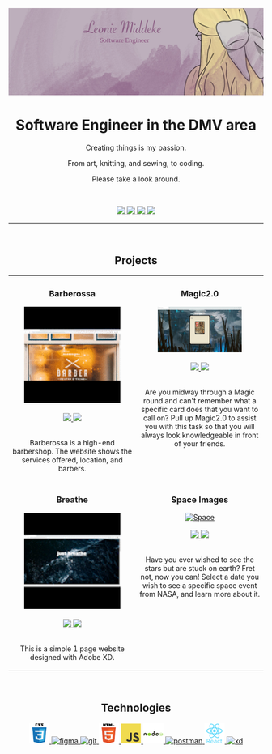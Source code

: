 [![Header](https://raw.githubusercontent.com/lmiddeke/lmiddeke/main/banner.jpg)](https://leonie-middeke.netlify.app/)

<h1 align="center">Software Engineer in the DMV area</h1>
<p align="center">Creating things is my passion.</p>
<p align="center">From art, knitting, and sewing, to coding. </p>
<p align="center">Please take a look around.</p>
<br>
<p align="center">
  <a href="https://leonie-middeke.netlify.app/" target="_blank"> <!--portfolio-->
    <img src="https://img.shields.io/badge/portfolio-000000?style=for-the-badge&&logoColor=white"/>
  </a>
  <a href="https://www.linkedin.com/in/leonie-middeke" target="_blank"><!--linkedin-->
    <img src="https://img.shields.io/badge/LinkedIn-0077B5?style=for-the-badge&logo=linkedin&logoColor=white"/>
  </a>
  <a href="https://github.com/lmiddeke" target="_blank"><!--github-->
    <img src="https://img.shields.io/badge/GitHub-100000?style=for-the-badge&logo=github&logoColor=white"/>
  </a>
  <a href="https://twitter.com/le0m22" target="_blank"><!--twitter-->
      <img src="https://img.shields.io/badge/Twitter-1DA1F2?style=for-the-badge&logo=twitter&logoColor=white"/>
  </a>
</p>

<hr>
<br>
<h2 align="center">Projects</h2>
<table>
  <tr>
    <!--Barberossa-->
    <td width="50%" valign="top">
      <h3 align="center">Barberossa</h3>
      <div align="center">
      <a target="_blank" href="https://leonie-middeke.netlify.app/barber_shop/index.html">
        <img src="Barberossa.gif" width="80%" alt="Barber shop"/>
      </a>
      <br>
      <br>
      <a href="https://github.com/lmiddeke/Barber_Shop" target="_blank">
        <img src="https://img.shields.io/badge/GitHub-100000?style=for-the-badge&logo=github&logoColor=white"/>
      </a>  
      <a href="https://leonie-middeke.netlify.app/barber_shop/index.html" target="_blank">
        <img src="https://img.shields.io/badge/Website-000000?style=for-the-badge&&logoColor=white"/>
      </a>
      <br>
      <br>  
      <p>Barberossa is a high-end barbershop. The website shows the services offered, location, and barbers.</p>
      </div>
    </td>
    <!--Magic Card Selector-->
    <td width="50%" valign="top">
      <h3 align="center">Magic2.0</h3>
      <div align="center">
      <a target="_blank" href="https://choose-your-card.netlify.app/">
        <img src="Magic.gif" width=70%" alt="Magic the gathering card selector"/>
      </a>  
      <br>
      <br>  
      <a href="https://github.com/lmiddeke/Magic2.0" target="_blank">
        <img src="https://img.shields.io/badge/GitHub-100000?style=for-the-badge&logo=github&logoColor=white"/>
      </a>
      <a href="https://choose-your-card.netlify.app/" target="_blank">
        <img src="https://img.shields.io/badge/Website-000000?style=for-the-badge&&logoColor=white"/>
      </a>
      <br> 
      <br>  
      <p>Are you midway through a Magic round and can't remember what a specific card does that you want to call on? Pull up Magic2.0 to assist you with this task so that you will always look knowledgeable in front of your friends. </p>
      </div>
    </td>
  </tr>
  
  <tr>
    <!--Breathe-->
    <td width="50%" valign="top">
      <h3 align="center">Breathe</h3>
      <div align="center">
      <a target="_blank" href="https://leonie-middeke.netlify.app/breathe/breathe.html">
        <img src="Breathe.gif" width="80%" alt="Breathe"/>
      </a>  
      <br>
      <br>  
      <a href="https://github.com/lmiddeke/breathe-page" target="_blank">
        <img src="https://img.shields.io/badge/GitHub-100000?style=for-the-badge&logo=github&logoColor=white"/>
      </a>
      <a href="https://leonie-middeke.netlify.app/breathe/breathe.html" target="_blank">
        <img src="https://img.shields.io/badge/Website-000000?style=for-the-badge&&logoColor=white"/>
      </a>
      <br>
      <br>  
      <p>This is a simple 1 page website designed with Adobe XD.</p>
      </div>
    </td>
    <!--NASA Space API-->
    <td width="50%" valign="top">
      <h3 align="center">Space Images</h3>
      <div align="center">
      <a target="_blank" href="https://leonie-middeke.netlify.app/restaurant/">
        <img src="space.gif" width="80%" alt="Space"/>
      </a>  
      <br>
      <br>  
      <a href="https://github.com/lmiddeke/space_API" target="_blank">
        <img src="https://img.shields.io/badge/GitHub-100000?style=for-the-badge&logo=github&logoColor=white"/>
      </a>
      <a href="https://leonie-middeke.netlify.app/space_api/" target="_blank">
        <img src="https://img.shields.io/badge/Website-000000?style=for-the-badge&&logoColor=white"/>
      </a>
      <br>
      <br>  
      <p>Have you ever wished to see the stars but are stuck on earth? Fret not, now you can! Select a date you wish to see a specific space event from NASA, and learn more about it.</p>
      </div>
    </td>
  </tr>  
</table>  

<br>
<!--Techs-->
<h2 align="center">Technologies</h2>
<p align="center"> <a href="https://www.w3schools.com/css/" target="_blank" rel="noreferrer"> <img src="https://raw.githubusercontent.com/devicons/devicon/master/icons/css3/css3-original-wordmark.svg" alt="css3" width="40" height="40"/> </a> <a href="https://www.figma.com/" target="_blank" rel="noreferrer"> <img src="https://www.vectorlogo.zone/logos/figma/figma-icon.svg" alt="figma" width="40" height="40"/> </a> <a href="https://git-scm.com/" target="_blank" rel="noreferrer"> <img src="https://www.vectorlogo.zone/logos/git-scm/git-scm-icon.svg" alt="git" width="40" height="40"/> </a> <a href="https://www.w3.org/html/" target="_blank" rel="noreferrer"> <img src="https://raw.githubusercontent.com/devicons/devicon/master/icons/html5/html5-original-wordmark.svg" alt="html5" width="40" height="40"/> </a> <a href="https://developer.mozilla.org/en-US/docs/Web/JavaScript" target="_blank" rel="noreferrer"> <img src="https://raw.githubusercontent.com/devicons/devicon/master/icons/javascript/javascript-original.svg" alt="javascript" width="40" height="40"/> </a> <a href="https://nodejs.org" target="_blank" rel="noreferrer"> <img src="https://raw.githubusercontent.com/devicons/devicon/master/icons/nodejs/nodejs-original-wordmark.svg" alt="nodejs" width="40" height="40"/> </a> <a href="https://postman.com" target="_blank" rel="noreferrer"> <img src="https://www.vectorlogo.zone/logos/getpostman/getpostman-icon.svg" alt="postman" width="40" height="40"/> </a> <a href="https://reactjs.org/" target="_blank" rel="noreferrer"> <img src="https://raw.githubusercontent.com/devicons/devicon/master/icons/react/react-original-wordmark.svg" alt="react" width="40" height="40"/> </a> <a href="https://www.adobe.com/products/xd.html" target="_blank" rel="noreferrer"> <img src="https://cdn.worldvectorlogo.com/logos/adobe-xd.svg" alt="xd" width="40" height="40"/> </a> </p>
